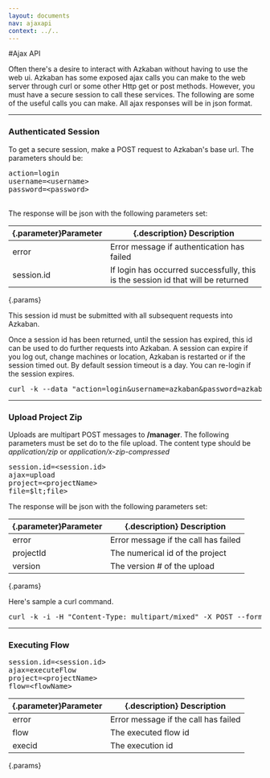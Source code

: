 ```yaml
---
layout: documents
nav: ajaxapi
context: ../..
---
```


#Ajax API

Often there's a desire to interact with Azkaban without having to use the web ui.
Azkaban has some exposed ajax calls you can make to the web server through curl or some other Http get or post methods.
However, you must have a secure session to call these services. The following are some of the useful calls you can make.
All ajax responses will be in json format.

<hr/>

### Authenticated Session
To get a secure session, make a POST request to Azkaban's base url. The parameters should be:
<pre class="code">
action=login
username=&lt;username&gt;
password=&lt;password&gt;
</pre>

<br/>
The response will be json with the following parameters set:

|{.parameter}Parameter			|{.description} Description             |
|-------------------------------|---------------------------------------|
|error 	| Error message if authentication has failed |
|session.id | If login has occurred successfully, this is the session id that will be returned |
{.params}

This session id must be submitted with all subsequent requests into Azkaban.

Once a session id has been returned, until the session has expired, this id can be used to do further requests into Azkaban.
A session can expire if you log out, change machines or location, Azkaban is restarted or if the session timed out. By default
session timeout is a day. You can re-login if the session expires.

<pre class="code">
curl -k --data "action=login&amp;username=azkaban&amp;password=azkaban" https://localhost:8443
</pre>

<hr/>

### Upload Project Zip
Uploads are multipart POST messages to __/manager__. The following parameters must be set do to the file upload. The content type
should be _application/zip_ or _application/x-zip-compressed_

<pre class="code">
session.id=&lt;session.id&gt;
ajax=upload
project=&lt;projectName&gt;
file=$lt;file&gt;
</pre> 

The response will be json with the following parameters set:

|{.parameter}Parameter			|{.description} Description             |
|-------------------------------|---------------------------------------|
|error 	| Error message if the call has failed|
|projectId | The numerical id of the project |
|version | The version # of the upload |
{.params}

Here's sample a curl command.
<pre class="code">
curl -k -i -H "Content-Type: multipart/mixed" -X POST --form 'session.id=e7a29776-5783-49d7-afa0-b0e688096b5e' --form 'ajax=upload' --form 'file=@myproject.zip;type=application/zip' --form 'project=MyProject;type/plain' https://localhost:8443/manager
</pre>

<hr/>

### Executing Flow

<pre class="code">
session.id=&lt;session.id&gt;
ajax=executeFlow
project=&lt;projectName&gt;
flow=&lt;flowName&gt;
</pre>

|{.parameter}Parameter			|{.description} Description             |
|-------------------------------|---------------------------------------|
|error 	| Error message if the call has failed |
|flow | The executed flow id |
|execid | The execution id |
{.params}



